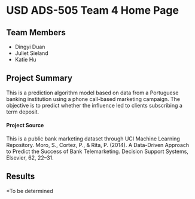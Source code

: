 # USD ADS-505 Team 4 Home Page

## Team Members
- Dingyi Duan
- Juliet Sieland
- Katie Hu

## Project Summary
This is a prediction algorithm model based on data from a Portuguese banking institution using a phone call-based marketing campaign. The objective is to predict whether the influence led to clients subscribing a term deposit. 

#### Project Source
This is a public bank marketing dataset through UCI Machine Learning Repository. 
Moro, S., Cortez, P., &amp; Rita, P. (2014). A Data-Driven Approach to Predict the Success of Bank Telemarketing. Decision Support Systems, Elsevier, 62, 22–31. 

## Results
*To be determined
